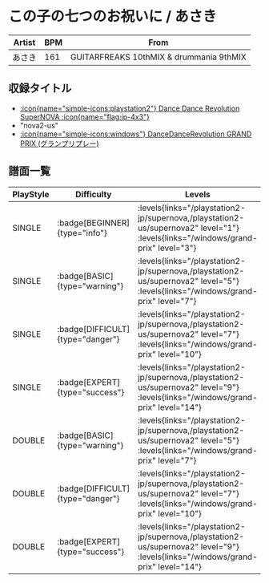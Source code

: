 # この子の七つのお祝いに / あさき

|Artist|BPM|From|
|------|---|----|
|あさき|161|GUITARFREAKS 10thMIX & drummania 9thMIX|

## 収録タイトル

- [:icon{name="simple-icons:playstation2"} Dance Dance Revolution SuperNOVA :icon{name="flag:jp-4x3"}](/playstation2-jp/supernova)
- "nova2-us"
- [:icon{name="simple-icons:windows"} DanceDanceRevolution GRAND PRIX (グランプリプレー)](/windows/grand-prix)

## 譜面一覧

|PlayStyle|Difficulty|Levels|Notes|Movie|
|---------|----------|------|-----|-----|
|SINGLE| :badge[BEGINNER]{type="info"}| :levels{links="/playstation2-jp/supernova,/playstation2-us/supernova2" level="1"} :levels{links="/windows/grand-prix" level="3"}|97/0||
|SINGLE| :badge[BASIC]{type="warning"}| :levels{links="/playstation2-jp/supernova,/playstation2-us/supernova2" level="5"} :levels{links="/windows/grand-prix" level="7"}|209/22||
|SINGLE| :badge[DIFFICULT]{type="danger"}| :levels{links="/playstation2-jp/supernova,/playstation2-us/supernova2" level="7"} :levels{links="/windows/grand-prix" level="10"}|316/8||
|SINGLE| :badge[EXPERT]{type="success"}| :levels{links="/playstation2-jp/supernova,/playstation2-us/supernova2" level="9"} :levels{links="/windows/grand-prix" level="14"}|458/4||
|DOUBLE| :badge[BASIC]{type="warning"}| :levels{links="/playstation2-jp/supernova,/playstation2-us/supernova2" level="5"} :levels{links="/windows/grand-prix" level="7"}|195/9||
|DOUBLE| :badge[DIFFICULT]{type="danger"}| :levels{links="/playstation2-jp/supernova,/playstation2-us/supernova2" level="7"} :levels{links="/windows/grand-prix" level="10"}|304/12||
|DOUBLE| :badge[EXPERT]{type="success"}| :levels{links="/playstation2-jp/supernova,/playstation2-us/supernova2" level="9"} :levels{links="/windows/grand-prix" level="14"}|452/4||
